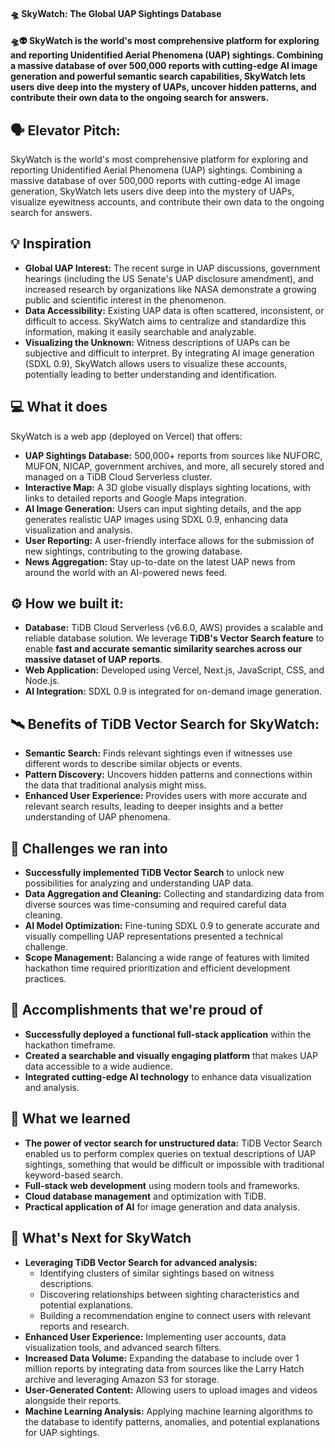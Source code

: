 #### 🛸 SkyWatch: The Global UAP Sightings Database 

#### 🛸👽 SkyWatch is the world's most comprehensive platform for exploring and reporting Unidentified Aerial Phenomena (UAP) sightings. Combining a massive database of over 500,000 reports with cutting-edge AI image generation and powerful semantic search capabilities, SkyWatch lets users dive deep into the mystery of UAPs, uncover hidden patterns, and contribute their own data to the ongoing search for answers.

## 🗣️ Elevator Pitch:

SkyWatch is the world's most comprehensive platform for exploring and reporting Unidentified Aerial Phenomena (UAP) sightings. Combining a massive database of over 500,000 reports with cutting-edge AI image generation, SkyWatch lets users dive deep into the mystery of UAPs, visualize eyewitness accounts, and contribute their own data to the ongoing search for answers.

## 💡 Inspiration

* **Global UAP Interest:** The recent surge in UAP discussions, government hearings (including the US Senate's UAP disclosure amendment), and increased research by organizations like NASA demonstrate a growing public and scientific interest in the phenomenon.
* **Data Accessibility:** Existing UAP data is often scattered, inconsistent, or difficult to access. SkyWatch aims to centralize and standardize this information, making it easily searchable and analyzable.
* **Visualizing the Unknown:** Witness descriptions of UAPs can be subjective and difficult to interpret.  By integrating AI image generation (SDXL 0.9), SkyWatch allows users to visualize these accounts, potentially leading to better understanding and identification. 

## 💻 What it does

SkyWatch is a web app (deployed on Vercel) that offers:

* **UAP Sightings Database:** 500,000+ reports from sources like NUFORC, MUFON, NICAP, government archives, and more, all securely stored and managed on a TiDB Cloud Serverless cluster.
* **Interactive Map:** A 3D globe visually displays sighting locations, with links to detailed reports and Google Maps integration.
* **AI Image Generation:** Users can input sighting details, and the app generates realistic UAP images using SDXL 0.9, enhancing data visualization and analysis.
* **User Reporting:** A user-friendly interface allows for the submission of new sightings, contributing to the growing database.
* **News Aggregation:**  Stay up-to-date on the latest UAP news from around the world with an AI-powered news feed. 

## ⚙️ How we built it:

* **Database:** TiDB Cloud Serverless (v6.6.0, AWS) provides a scalable and reliable database solution.  We leverage **TiDB's Vector Search feature** to enable **fast and accurate semantic similarity searches across our massive dataset of UAP reports**. 
* **Web Application:**  Developed using Vercel, Next.js, JavaScript, CSS, and Node.js. 
* **AI Integration:**  SDXL 0.9 is integrated for on-demand image generation.

## 🛰️ Benefits of TiDB Vector Search for SkyWatch:

* **Semantic Search:**  Finds relevant sightings even if witnesses use different words to describe similar objects or events.
* **Pattern Discovery:**  Uncovers hidden patterns and connections within the data that traditional analysis might miss. 
* **Enhanced User Experience:**  Provides users with more accurate and relevant search results, leading to deeper insights and a better understanding of UAP phenomena.

## 🧠 Challenges we ran into

* **Successfully implemented TiDB Vector Search** to unlock new possibilities for analyzing and understanding UAP data. 
* **Data Aggregation and Cleaning:**  Collecting and standardizing data from diverse sources was time-consuming and required careful data cleaning.
* **AI Model Optimization:**  Fine-tuning SDXL 0.9 to generate accurate and visually compelling UAP representations presented a technical challenge.
* **Scope Management:** Balancing a wide range of features with limited hackathon time required prioritization and efficient development practices. 

## 🏅 Accomplishments that we're proud of

* **Successfully deployed a functional full-stack application** within the hackathon timeframe. 
* **Created a searchable and visually engaging platform** that makes UAP data accessible to a wide audience. 
* **Integrated cutting-edge AI technology** to enhance data visualization and analysis. 

## 📖 What we learned


* **The power of vector search for unstructured data:**  TiDB Vector Search enabled us to perform complex queries on textual descriptions of UAP sightings, something that would be difficult or impossible with traditional keyword-based search. 
* **Full-stack web development** using modern tools and frameworks.
* **Cloud database management** and optimization with TiDB.
* **Practical application of AI** for image generation and data analysis. 

## 🚀 What's Next for SkyWatch

* **Leveraging TiDB Vector Search for advanced analysis:**
    * Identifying clusters of similar sightings based on witness descriptions.
    * Discovering relationships between sighting characteristics and potential explanations. 
    * Building a recommendation engine to connect users with relevant reports and research. 
* **Enhanced User Experience:** Implementing user accounts, data visualization tools, and advanced search filters.
* **Increased Data Volume:**  Expanding the database to include over 1 million reports by integrating data from sources like the Larry Hatch archive and leveraging Amazon S3 for storage. 
* **User-Generated Content:** Allowing users to upload images and videos alongside their reports.
* **Machine Learning Analysis:**  Applying machine learning algorithms to the database to identify patterns, anomalies, and potential explanations for UAP sightings.



